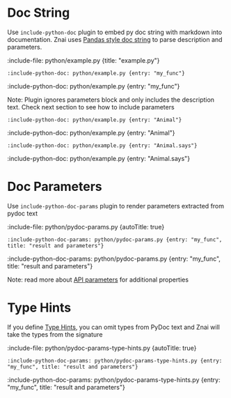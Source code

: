 # Doc String

Use `include-python-doc` plugin to embed py doc string with markdown into documentation.
Znai uses [Pandas style doc string](https://pandas.pydata.org/docs/development/contributing_docstring.html) to parse description and parameters.

:include-file: python/example.py {title: "example.py"}

    :include-python-doc: python/example.py {entry: "my_func"}

:include-python-doc: python/example.py {entry: "my_func"}

Note: Plugin ignores parameters block and only includes the description text. Check next section to see how to include
parameters

    :include-python-doc: python/example.py {entry: "Animal"}

:include-python-doc: python/example.py {entry: "Animal"}

    :include-python-doc: python/example.py {entry: "Animal.says"}

:include-python-doc: python/example.py {entry: "Animal.says"}

# Doc Parameters

Use `include-python-doc-params` plugin to render parameters extracted from pydoc text

:include-file: python/pydoc-params.py {autoTitle: true}

    :include-python-doc-params: python/pydoc-params.py {entry: "my_func", title: "result and parameters"}

:include-python-doc-params: python/pydoc-params.py {entry: "my_func", title: "result and parameters"}

Note: read more about [API parameters](snippets/api-parameters) for additional properties

# Type Hints

If you define [Type Hints](https://docs.python.org/3/library/typing.html), you can omit types from PyDoc text and Znai will take the types from the signature

:include-file: python/pydoc-params-type-hints.py {autoTitle: true}

    :include-python-doc-params: python/pydoc-params-type-hints.py {entry: "my_func", title: "result and parameters"}

:include-python-doc-params: python/pydoc-params-type-hints.py {entry: "my_func", title: "result and parameters"}
